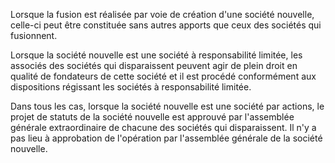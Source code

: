 Lorsque la fusion est réalisée par voie de création d'une société nouvelle, celle-ci peut être constituée sans autres apports que ceux des sociétés qui fusionnent.


Lorsque la société nouvelle est une société à responsabilité limitée, les associés des sociétés qui disparaissent peuvent agir de plein droit en qualité de fondateurs de cette société et il est procédé conformément aux dispositions régissant les sociétés à responsabilité limitée.


Dans tous les cas, lorsque la société nouvelle est une société par actions, le projet de statuts de la société nouvelle est approuvé par l'assemblée générale extraordinaire de chacune des sociétés qui disparaissent. Il n'y a pas lieu à approbation de l'opération par l'assemblée générale de la société nouvelle.

